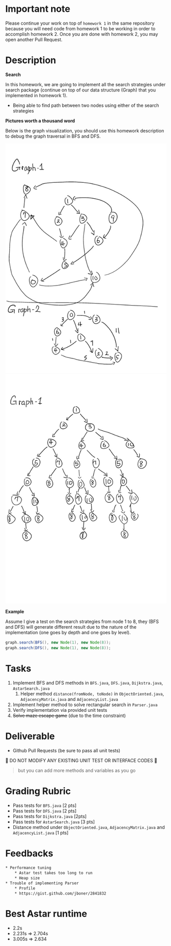 # Important note

Please continue your work on top of `homework 1` in the same repository because you will need code from homework 1 to be working in order to accomplish homework 2. Once you are done with homework 2, you may open another Pull Request.

# Description

**Search**

In this homework, we are going to implement all the search strategies under search package (continue on top of our data structure (Graph) that you implemented in homework 1).

* Being able to find path between two nodes using either of the search strategies

**Pictures worth a thousand word**

Below is the graph visualization, you should use this homework description to debug the graph traversal in BFS and DFS.

![Graphs](imgs/homework-2-graphs.png)
![Trees](imgs/homework-2-trees.png)

**Example**

Assume I give a test on the search strategies from node 1 to 8, they (BFS and DFS) will generate different result due to the nature of the implementation (one goes by depth and one goes by level).

```java
graph.search(BFS(), new Node(1), new Node(8));
graph.search(DFS(), new Node(1), new Node(8));
```

# Tasks

1. Implement BFS and DFS methods in `BFS.java`, `DFS.java`, `Dijkstra.java`, `AstarSearch.java`
    1. Helper method `distance(fromNode, toNode)` in `ObjectOriented.java`, `AdjacencyMatrix.java` and `AdjacencyList.java`
2. Implement helper method to solve rectangular search in `Parser.java`
2. Verify implementation via provided unit tests
3. ~~Solve maze escape game~~ (due to the time constraint)

# Deliverable

* Github Pull Requests (be sure to pass all unit tests)

:no_entry_sign: DO NOT MODIFY ANY EXISTING UNIT TEST OR INTERFACE CODES :no_entry_sign:

> but you can add more methods and variables as you go

# Grading Rubric

* Pass tests for `BFS.java` [2 pts]
* Pass tests for `DFS.java` [2 pts]
* Pass tests for `Dijkstra.java` [2pts]
* Pass tests for `AstarSearch.java` [3 pts]
* Distance method under `ObjectOriented.java`, `AdjacencyMatrix.java` and `AdjacencyList.java` [1 pts]

# Feedbacks

```
* Performance tuning
    * Astar test takes too long to run
    * Heap size
* Trouble of implementing Parser
    * Profile
    * https://gist.github.com/jboner/2841832
```

# Best Astar runtime

* 2.2s
* 2.231s => 2.704s
* 3.005s => 2.634











